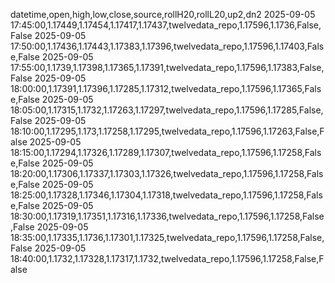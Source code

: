 datetime,open,high,low,close,source,rollH20,rollL20,up2,dn2
2025-09-05 17:45:00,1.17449,1.17454,1.17417,1.17437,twelvedata_repo,1.17596,1.1736,False,False
2025-09-05 17:50:00,1.17436,1.17443,1.17383,1.17396,twelvedata_repo,1.17596,1.17403,False,False
2025-09-05 17:55:00,1.1739,1.17398,1.17365,1.17391,twelvedata_repo,1.17596,1.17383,False,False
2025-09-05 18:00:00,1.17391,1.17396,1.17285,1.17312,twelvedata_repo,1.17596,1.17365,False,False
2025-09-05 18:05:00,1.17315,1.1732,1.17263,1.17297,twelvedata_repo,1.17596,1.17285,False,False
2025-09-05 18:10:00,1.17295,1.173,1.17258,1.17295,twelvedata_repo,1.17596,1.17263,False,False
2025-09-05 18:15:00,1.17294,1.17326,1.17289,1.17307,twelvedata_repo,1.17596,1.17258,False,False
2025-09-05 18:20:00,1.17306,1.17337,1.17303,1.17326,twelvedata_repo,1.17596,1.17258,False,False
2025-09-05 18:25:00,1.17328,1.17346,1.17304,1.17318,twelvedata_repo,1.17596,1.17258,False,False
2025-09-05 18:30:00,1.17319,1.17351,1.17316,1.17336,twelvedata_repo,1.17596,1.17258,False,False
2025-09-05 18:35:00,1.17335,1.1736,1.17301,1.17325,twelvedata_repo,1.17596,1.17258,False,False
2025-09-05 18:40:00,1.1732,1.17328,1.17317,1.1732,twelvedata_repo,1.17596,1.17258,False,False
